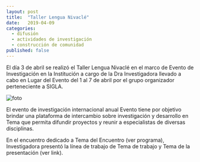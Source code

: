 ```yaml
---
layout: post
title:  "Taller Lengua Nivaclé"
date:   2019-04-09
categories:
  - difusión
  - actividades de investigación
  - construcción de comunidad
published: false
---
```


El día 3 de abril se realizó el Taller Lengua Nivaclé en el marco de Evento de Investigación en la Institución a cargo de la Dra Investigadora llevado a cabo en Lugar del Evento del 1 al 7 de abril por el grupo organizador perteneciente a SIGLA.

![foto](https://upload.wikimedia.org/wikipedia/commons/8/85/Nivacle_crafts.jpg)

El evento de investigación internacional anual Evento tiene por objetivo brindar una plataforma de intercambio sobre investigación y desarrollo en Tema que permita difundir proyectos y reunir a especialistas de diversas disciplinas.

En el encuentro dedicado a Tema del Encuentro (ver programa), Investigadora presentó la línea de trabajo de Tema de trabajo y Tema de la presentación (ver link).